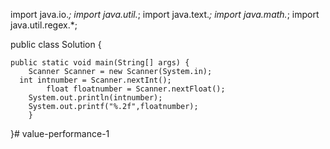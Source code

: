 import java.io.*;
import java.util.*;
import java.text.*;
import java.math.*;
import java.util.regex.*;

public class Solution {

    public static void main(String[] args) {
        Scanner Scanner = new Scanner(System.in);
      int intnumber = Scanner.nextInt();
            float floatnumber = Scanner.nextFloat();
        System.out.println(intnumber);
        System.out.printf("%.2f",floatnumber);
        }
}# value-performance-1
